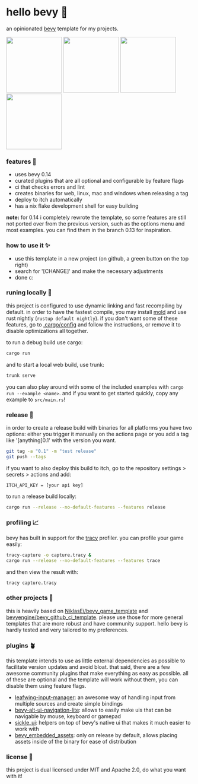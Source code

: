 # hello bevy 🦆

an opinionated [bevy](https://github.com/bevyengine/bevy) template for my projects.

<p float="left">
  <img src="https://github.com/eerii/hello-bevy/assets/22449369/5f736632-75ac-40ef-bd8e-3a66dc57a68a" height="150px" />
  <img src="https://github.com/eerii/hello-bevy/assets/22449369/f20dd7f6-3d91-4f22-8291-af287a12eaa3" height="150px" />
  <img src="https://github.com/eerii/hello-bevy/assets/22449369/ed8f0c5c-1ca9-41ee-aa48-ab97c69b3887" height="150px" />
  <img src="https://github.com/eerii/hello-bevy/assets/22449369/d4207538-73cb-4bb9-b463-9b345887a118" height="150px" />
</p>

### features 🌿

- uses bevy 0.14
- curated plugins that are all optional and configurable by feature flags
- ci that checks errors and lint
- creates binaries for web, linux, mac and windows when releasing a tag
- deploy to itch automatically
- has a nix flake development shell for easy building

**note:** for 0.14 i completely rewrote the template, so some features are still not ported over from the previous version, such as the options menu and most examples. you can find them in the branch 0.13 for inspiration.

### how to use it ✨

- use this template in a new project (on github, a green button on the top right)
- search for '[CHANGE]' and make the necessary adjustments
- done c:

### runing locally 🌺

this project is configured to use dynamic linking and fast recompiling by default.
in order to have the fastest compile, you may install [mold](https://github.com/rui314/mold) and use rust nightly (`rustup default nightly`).
if you don't want some of these features, go to [.cargo/config](.cargo/config) and follow the instructions, or remove it to disable optimizations all together.

to run a debug build use cargo:

```sh
cargo run
```

and to start a local web build, use trunk:

```sh
trunk serve
```

you can also play around with some of the included examples with `cargo run --example <name>`. and if you want to get started quickly, copy any example to `src/main.rs`!

### release 🌻

in order to create a release build with binaries for all platforms you have two options: either you trigger it manually on the actions page or you add a tag like '[anything]0.1' with the version you want.

```sh
git tag -a "0.1" -m "test release"
git push --tags
```

if you want to also deploy this build to itch, go to the repository settings > secrets > actions and add:

```
ITCH_API_KEY = [your api key]
```

to run a release build locally:

```sh
cargo run --release --no-default-features --features release
```

### profiling 📈

bevy has built in support for the [tracy](https://github.com/wolfpld/tracy) profiler. you can profile your game easily:

```sh
tracy-capture -o capture.tracy &
cargo run --release --no-default-features --features trace
```

and then view the result with:

```sh
tracy capture.tracy
```

### other projects 💖

this is heavily based on [NiklasEi/bevy_game_template](https://github.com/NiklasEi/bevy_game_template) and [bevyengine/bevy_github_ci_template](https://github.com/bevyengine/bevy_github_ci_template). please use those for more general templates that are more robust and have community support. hello bevy is hardly tested and very tailored to my preferences.

### plugins 🪴

this template intends to use as little external dependencies as possible to facilitate version updates and avoid bloat. that said, there are a few awesome community plugins that make everything as easy as possible. all of these are optional and the template will work without them, you can disable them using feature flags.

- [leafwing-input-manager](https://github.com/Leafwing-Studios/leafwing-input-manager): an awesome way of handling input from multiple sources and create simple bindings
- [bevy-alt-ui-navigation-lite](https://github.com/bevy-alt-ui-navigation-lite): allows to easily make uis that can be navigable by mouse, keyboard or gamepad
- [sickle_ui](https://github.com/UmbraLuminosa/sickle_ui): helpers on top of bevy's native ui that makes it much easier to work with
- [bevy_embedded_assets](https://github.com/vleue/bevy_embedded_assets): only on release by default, allows placing assets inside of the binary for ease of distribution

### license 📝

this project is dual licensed under MIT and Apache 2.0, do what you want with it!
